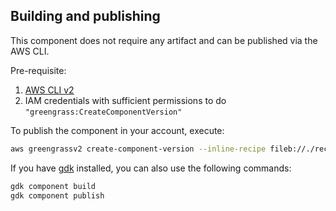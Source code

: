 ## Building and publishing

This component does not require any artifact and can be published via the AWS CLI.

Pre-requisite:
1. [AWS CLI v2](https://docs.aws.amazon.com/cli/latest/userguide/getting-started-install.html)
1. IAM credentials with sufficient permissions to do `"greengrass:CreateComponentVersion"`

To publish the component in your account, execute:

```bash
aws greengrassv2 create-component-version --inline-recipe fileb://./recipe.yaml
```

If you have [gdk](https://github.com/aws-greengrass/aws-greengrass-gdk-cli) installed, you can also use
the following commands:


```bash
gdk component build
gdk component publish
```
